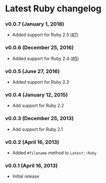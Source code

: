 Latest Ruby changelog
=====================

### v0.0.7 (January 1, 2018)

* Added support for Ruby 2.5
  ([#7](https://github.com/kyrylo/latest_ruby/pull/7))

### v0.0.6 (December 25, 2016)

* Added support for Ruby 2.4
  ([#5](https://github.com/kyrylo/latest_ruby/pull/5))

### v0.0.5 (June 27, 2016)

* Added support for Ruby 2.3

### v0.0.4 (January 12, 2015)

* Add support for Ruby 2.2

### v0.0.3 (December 25, 2013)

* Add support for Ruby 2.1

### v0.0.2 (April 16, 2013)

* Added `#filename` method to `Latest::Ruby`

### v0.0.1 (April 16, 2013)

* Initial release
